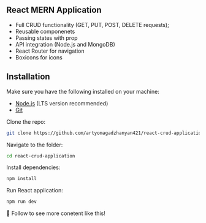 ## React MERN Application

* Full CRUD functionality (GET, PUT, POST, DELETE requests);
* Reusable componenets
* Passing states with prop
* API integration (Node.js and MongoDB)
* React Router for navigation
* Boxicons for icons

## Installation
Make sure you have the following installed on your machine:

- [Node.js](https://nodejs.org/en) (LTS version recommended)
- [Git](https://git-scm.com/)

Clone the repo:

```bash
git clone https://github.com/artyomagadzhanyan421/react-crud-application.git
```

Navigate to the folder:

``` bash
cd react-crud-application
```

Install dependencies:

``` bash
npm install
```

Run React application:

```bash
npm run dev
```

💙 Follow to see more conetent like this!